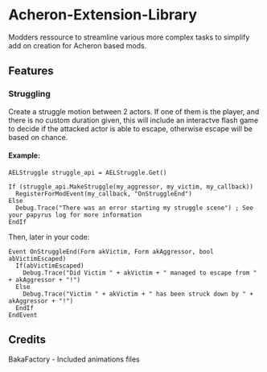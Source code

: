# Acheron-Extension-Library

Modders ressource to streamline various more complex tasks to simplify add on creation for Acheron based mods.

## Features

### Struggling

Create a struggle motion between 2 actors.
If one of them is the player, and there is no custom duration given, this will include an interactve flash game to decide if the attacked actor is able to escape, otherwise escape will be based on chance.

#### Example:

```Papyrus
AELStruggle struggle_api = AELStruggle.Get()

If (struggle_api.MakeStruggle(my_aggressor, my_victim, my_callback))
  RegisterForModEvent(my_callback, "OnStruggleEnd")
Else
  Debug.Trace("There was an error starting my struggle scene") ; See your papyrus log for more information
EndIf
```

Then, later in your code:

```Papyrus
Event OnStruggleEnd(Form akVictim, Form akAggressor, bool abVictimEscaped)
  If(abVictimEscaped)
    Debug.Trace("Did Victim " + akVictim + " managed to escape from " + akAggressor + "!")
  Else
    Debug.Trace("Victim " + akVictim + " has been struck down by " + akAggressor + "!")
  EndIf
EndEvent
```

## Credits

BakaFactory - Included animations files
